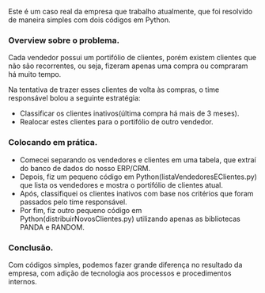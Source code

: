 Este é um caso real da empresa que trabalho atualmente, que foi resolvido de maneira simples com dois códigos em Python.

### Overview sobre o problema.

  Cada vendedor possui um portifólio de clientes, porém existem clientes que não são recorrentes, ou seja, fizeram apenas uma compra ou compraram há muito tempo.

  Na tentativa de trazer esses clientes de volta às compras, o time responsável bolou a seguinte estratégia:

  * Classificar os clientes inativos(última compra há mais de 3 meses).
  * Realocar estes clientes para o portifólio de outro vendedor.

### Colocando em prática.

  * Comecei separando os vendedores e clientes em uma tabela, que extraí do banco de dados do nosso ERP/CRM.
  * Depois, fiz um pequeno código em Python(listaVendedoresEClientes.py) que lista os vendedores e mostra o portifólio de clientes atual.
  * Após, classifiquei os clientes inativos com base nos critérios que foram passados pelo time responsável.
  * Por fim, fiz outro pequeno código em Python(distribuirNovosClientes.py) utilizando apenas as bibliotecas PANDA e RANDOM.

### Conclusão.

  Com códigos simples, podemos fazer grande diferença no resultado da empresa, com adição de tecnologia aos processos e procedimentos internos.
